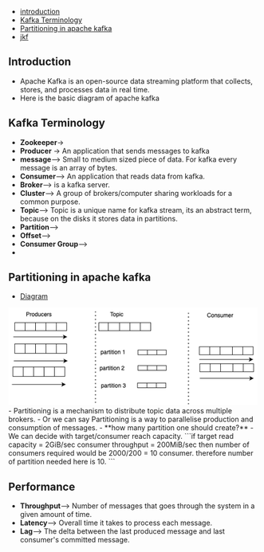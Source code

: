 - [introduction](#introduction)
- [Kafka Terminology](#kafka-terminology)
- [Partitioning in apache kafka](#partitioning-in-apache-kafka)
- [jkf](#kdfjd)

## Introduction
- Apache Kafka is an open-source data streaming platform that collects, stores, and processes data in real time.
- Here is the basic diagram of apache kafka


## Kafka Terminology
- **Zookeeper**->
- **Producer** -> An application that sends messages to kafka
- **message**--> Small to medium sized piece of data. For kafka every message is an array of bytes.
- **Consumer**--> An application that reads data from kafka.
- **Broker**--> is a kafka server.
- **Cluster**--> A group of brokers/computer sharing workloads for a common purpose.
- **Topic**--> Topic is a unique name for kafka stream, its an abstract term, because on the disks it stores data in partitions.
- **Partition**-->
- **Offset**-->
- **Consumer Group**-->
- 
## Partitioning in apache kafka
- [Diagram](/partition.png)
<img src="/partition.png" width="500"/>
- Partitioning is a mechanism to distribute topic data across multiple brokers.
- Or we can say Partitioning is a way to parallelise production and consumption of messages.
- **how many partition one should create?**
   - We can decide with target/consumer reach capacity.
     ```if target read capacity = 2GiB/sec
        consumer throughput = 200MiB/sec
        then number of consumers required would be 2000/200 = 10 consumer. therefore number of partition needed here is 10.
     ```

  ## Performance
  - **Throughput**--> Number of messages that goes through the system in a given amount of time.
  - **Latency**--> Overall time it takes to process each message.
  - **Lag**--> The delta between the last produced message and last consumer's committed message.
